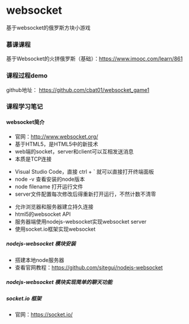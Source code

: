 # websocket
基于websocket的俄罗斯方块小游戏

### 慕课课程
基于Websocket的火拼俄罗斯（基础）：https://www.imooc.com/learn/861

### 课程过程demo
github地址： https://github.com/cbat01/websocket_game1

### 课程学习笔记
#### websocket简介
* 官网：http://www.websocket.org/
* 基于HTML5，是HTML5中的新技术
* web端的socket，server和client可以互相发送消息
* 本质是TCP连接

- Visual Studio Code，直接 ctrl + ` 就可以直接打开终端面板
- node -v 查看安装的node版本
- node filename 打开运行文件
- server文件配置每次修改后得重新打开运行，不然计数不清零

* 允许浏览器和服务器建立持久连接
* html5的websocket API
* 服务器端使用nodejs-websocket实现websocket server
* 使用socket.io框架实现websocket

##### nodejs-websocket 模块安装
* 搭建本地node服务器
* 查看官网教程：https://github.com/sitegui/nodejs-websocket

##### nodejs-websocket 模块实现简单的聊天功能

##### socket.io 框架
* 官网：https://socket.io/
